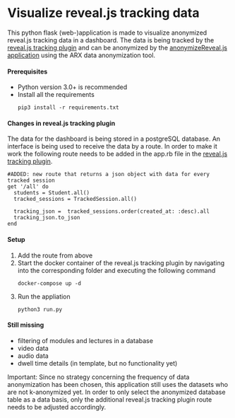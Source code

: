 # Visualize reveal.js tracking data

This python flask (web-)application is made to visualize anonymized reveal.js tracking data in a dashboard.
The data is being tracked by the [reveal.js tracking plugin](https://github.com/pantajosef/reveal.js-tracking)
and can be anonymized by the [anonymizeReveal.js application](https://github.com/jquku/anonymizeReveal.js) using the ARX data anonymization tool.

#### Prerequisites
- Python version 3.0+ is recommended
- Install all the requirements
   ```console
   pip3 install -r requirements.txt

#### Changes in reveal.js tracking plugin

The data for the dashboard is being stored in a postgreSQL database.
An interface is being used to receive the data by a route. In order to make it
work the following route needs to be added in the app.rb file in the [reveal.js tracking plugin](https://github.com/pantajosef/reveal.js-tracking).

```
#ADDED: new route that returns a json object with data for every tracked session
get '/all' do
  students = Student.all()
  tracked_sessions = TrackedSession.all()

  tracking_json =  tracked_sessions.order(created_at: :desc).all
  tracking_json.to_json
end
```
#### Setup
1. Add the route from above
2. Start the docker container of the reveal.js tracking plugin by navigating into the corresponding folder and executing the following command
   ```console
   docker-compose up -d
3. Run the appliation
   ```console
   python3 run.py

#### Still missing
- filtering of modules and lectures in a database
- video data
- audio data
- dwell time details (in template, but no functionality yet)

Important: Since no strategy concerning the frequency of data anonymization has been chosen, this application still uses the datasets who are not k-anonymized yet. In order to only select the anonymized database table as a data basis, only the additional reveal.js tracking plugin route needs to be adjusted accordingly.

